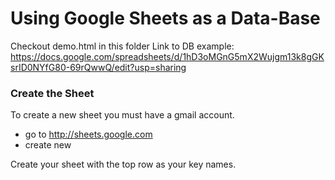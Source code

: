 # Using Google Sheets as a Data-Base 
Checkout demo.html in this folder
Link to DB example: https://docs.google.com/spreadsheets/d/1hD3oMGnG5mX2Wujgm13k8gGKsrID0NYfG80-69rQwwQ/edit?usp=sharing

### Create the Sheet
To create a new sheet you must have a gmail account. 
* go to http://sheets.google.com 
* create new

Create your sheet with the top row as your key names. 
